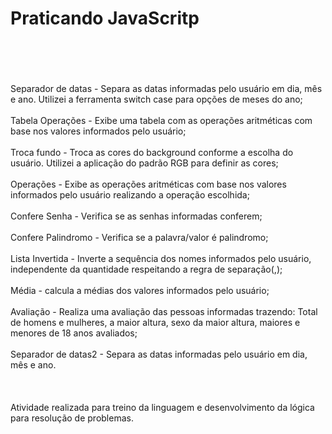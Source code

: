 # Praticando JavaScritp<br><br><br>
Separador de datas - Separa as datas informadas pelo usuário em dia, mês e ano. Utilizei a ferramenta switch case para opções de meses do ano;<br><br>
Tabela Operações - Exibe uma tabela com as operações aritméticas com base nos valores informados pelo usuário;<br><br>
Troca fundo - Troca as cores do background conforme a escolha do usuário. Utilizei a aplicação do padrão RGB para definir as cores;<br><br>
Operações - Exibe as operações aritméticas com base nos valores informados pelo usuário realizando a operação escolhida;<br><br>
Confere Senha - Verifica se as senhas informadas conferem;<br><br>
Confere Palindromo - Verifica se a palavra/valor é palindromo;<br><br>
Lista Invertida - Inverte a sequência dos nomes informados pelo usuário, independente da quantidade respeitando a regra de separação(,);<br><br>
Média - calcula a médias dos valores informados pelo usuário;<br><br>
Avaliação - Realiza uma avaliação das pessoas informadas trazendo: Total de homens e mulheres, a maior altura, sexo da maior altura, maiores e menores de 18 anos avaliados;<br><br>
Separador de datas2 - Separa as datas informadas pelo usuário em dia, mês e ano.<br><br><br><br>
Atividade realizada para treino da linguagem e desenvolvimento da lógica para resolução de problemas.
